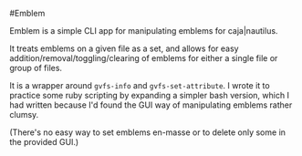 #Emblem

Emblem is a simple CLI app for manipulating emblems for caja|nautilus.

It treats emblems on a given file as a set, and allows for easy addition/removal/toggling/clearing
of emblems for either a single file or group of files.

It is a wrapper around `gvfs-info` and `gvfs-set-attribute`.
I wrote it to practice some ruby scripting by expanding a simpler bash version, which I had written because I'd found the GUI way of manipulating emblems rather clumsy.

(There's no easy way to set emblems en-masse or to delete only some in the provided GUI.)


